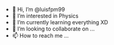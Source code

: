 - 👋 Hi, I’m @luisfpm99
- 👀 I’m interested in Physics
- 🌱 I’m currently learning everything XD
- 💞️ I’m looking to collaborate on ...
- 📫 How to reach me ...

<!---
luisfpm99/luisfpm99 is a ✨ special ✨ repository because its `README.md` (this file) appears on your GitHub profile.
You can click the Preview link to take a look at your changes.
--->

